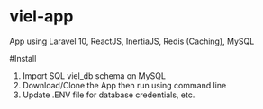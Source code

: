 # viel-app
App using Laravel 10, ReactJS, InertiaJS, Redis (Caching), MySQL

#Install
1. Import SQL viel_db schema on MySQL
2. Download/Clone the App then run using command line
3. Update .ENV file for database credentials, etc.
